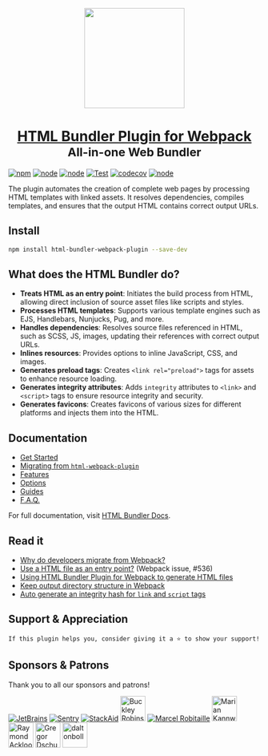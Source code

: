 <a id="top" name="top"></a>

<div align="center">
    <img height="200" src="images/plugin-logo.png">
    <h1 align="center">
        <a href="https://github.com/webdiscus/html-bundler-webpack-plugin">HTML Bundler Plugin for Webpack</a><br>
        <sub>All-in-one Web Bundler</sub><br>
    </h1>
</div>

[![npm](https://img.shields.io/npm/v/html-bundler-webpack-plugin?logo=npm&color=brightgreen 'npm package')](https://www.npmjs.com/package/html-bundler-webpack-plugin 'download npm package')
[![node](https://img.shields.io/node/v/html-bundler-webpack-plugin)](https://nodejs.org)
[![node](https://img.shields.io/github/package-json/dependency-version/webdiscus/html-bundler-webpack-plugin/peer/webpack)](https://webpack.js.org)
[![Test](https://github.com/webdiscus/html-bundler-webpack-plugin/actions/workflows/test.yml/badge.svg)](https://github.com/webdiscus/html-bundler-webpack-plugin/actions/workflows/test.yml)
[![codecov](https://codecov.io/gh/webdiscus/html-bundler-webpack-plugin/branch/master/graph/badge.svg?token=Q6YMEN536M)](https://codecov.io/gh/webdiscus/html-bundler-webpack-plugin)
[![node](https://img.shields.io/npm/dm/html-bundler-webpack-plugin)](https://www.npmjs.com/package/html-bundler-webpack-plugin)


The plugin automates the creation of complete web pages by processing HTML templates with linked assets.
It resolves  dependencies, compiles templates, and ensures that the output HTML contains correct output URLs.

## Install

```bash
npm install html-bundler-webpack-plugin --save-dev
```

## What does the HTML Bundler do?

- **Treats HTML as an entry point**: Initiates the build process from HTML, allowing direct inclusion of source asset files like scripts and styles.
- **Processes HTML templates**: Supports various template engines such as EJS, Handlebars, Nunjucks, Pug, and more.
- **Handles dependencies**: Resolves source files referenced in HTML, such as SCSS, JS, images, updating their references with correct output URLs.
- **Inlines resources**: Provides options to inline JavaScript, CSS, and images.
- **Generates preload tags**: Creates `<link rel="preload">` tags for assets to enhance resource loading.
- **Generates integrity attributes**:  Adds `integrity` attributes to `<link>` and `<script>` tags to ensure resource integrity and security.
- **Generates favicons**: Creates favicons of various sizes for different platforms and injects them into the HTML.

## Documentation

- [Get Started](https://webdiscus.github.io/html-bundler-webpack-plugin/category/getting-started)
- [Migrating from `html-webpack-plugin`](https://webdiscus.github.io/html-bundler-webpack-plugin/getting-started/migrating-from-html-webpack-plugin)
- [Features](https://webdiscus.github.io/html-bundler-webpack-plugin/introduction#key-features)
- [Options](https://webdiscus.github.io/html-bundler-webpack-plugin/category/options)
- [Guides](https://webdiscus.github.io/html-bundler-webpack-plugin/guides)
- [F.A.Q.](https://webdiscus.github.io/html-bundler-webpack-plugin/faq/import-url-in-css)

For full documentation, visit [HTML Bundler Docs](https://webdiscus.github.io/html-bundler-webpack-plugin).

## Read it

- [Why do developers migrate from Webpack?](https://webdiscus.github.io/html-bundler-webpack-plugin/introduction#why-do-developers-migrate-from-webpack)
- [Use a HTML file as an entry point?](https://github.com/webpack/webpack/issues/536) (Webpack issue, #536)
- [Using HTML Bundler Plugin for Webpack to generate HTML files](https://dev.to/webdiscus/using-html-bundler-plugin-for-webpack-to-generate-html-files-30gd)
- [Keep output directory structure in Webpack](https://dev.to/webdiscus/how-to-keep-the-folder-structure-of-source-templates-in-webpack-for-output-html-files-39bj)
- [Auto generate an integrity hash for `link` and `script` tags](https://dev.to/webdiscus/webpack-auto-generate-an-integrity-hash-for-link-and-script-tags-in-an-html-template-48p5)

## Support & Appreciation

```text
If this plugin helps you, consider giving it a ⭐ to show your support!
```

## Sponsors & Patrons

Thank you to all our sponsors and patrons!

<a href="https://www.jetbrains.com/"><img src="https://avatars.githubusercontent.com/u/878437?s=50&v=4" title="JetBrains" alt="JetBrains"></a>
<a href="https://github.com/getsentry"><img src="https://avatars.githubusercontent.com/u/1396951?s=50&v=4" title="Sentry" alt="Sentry"></a>
<a href="https://github.com/stackaid"><img src="https://avatars.githubusercontent.com/u/84366591?s=50&v=4" title="StackAid" alt="StackAid"></a>
<a href="https://www.patreon.com/user?u=96645548"><img src="https://c10.patreonusercontent.com/4/patreon-media/p/user/96645548/020234154757463b939824efe62db137/eyJ3IjoyMDB9/1.jpeg?token-time=2145916800&token-hash=GYnR3xvy7qBr2w1CihOfDOq87nOr4AbuW0ytvwg7Kgs%3D" width="50" title="Buckley Robinson"></a>
<a href="https://github.com/MarcelRobitaille"><img src="https://avatars.githubusercontent.com/u/8503756?s=50&v=4" title="Marcel Robitaille" alt="Marcel Robitaille"></a>
<a href="https://github.com/kannwism"><img src="https://avatars.githubusercontent.com/u/18029781?s=50&v=4" width="50" title="Marian Kannwischer (kannwism)"></a>
<a href="https://www.patreon.com/user?u=96645548"><img src="https://c10.patreonusercontent.com/4/patreon-media/p/user/43568167/0ef77126597d460c9505bdd0aea2eea9/eyJ3IjoyMDB9/1.png?token-time=2145916800&token-hash=7izh1FZTToAqf4Qks3Qrk8YcNbGymF-sBi0hkK_aJO8%3D" width="50" title="Raymond Ackloo"></a>
<a href="https://github.com/chkpnt"><img src="https://avatars.githubusercontent.com/u/1956979?s=50&v=4" width="50" title="Gregor Dschung" alt="Gregor Dschung"></a>
<a href="https://github.com/daltonboll"><img src="https://avatars.githubusercontent.com/u/5821829?v=4" width="50" title="Dalton Boll" alt="daltonboll"></a>
